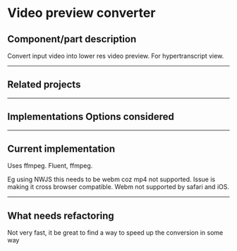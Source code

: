 # Video preview converter







## Component/part description 

Convert input video into lower res video preview. For hypertranscript view. 

---
## Related projects


---
## Implementations Options considered


---
## Current implementation

Uses ffmpeg. Fluent, ffmpeg.

Eg using NWJS this needs to be webm coz mp4 not supported. Issue is making it cross browser compatible. Webm not supported by safari and iOS.



---
## What needs refactoring 

Not very fast, it be great to find a way to speed up the conversion in some way 